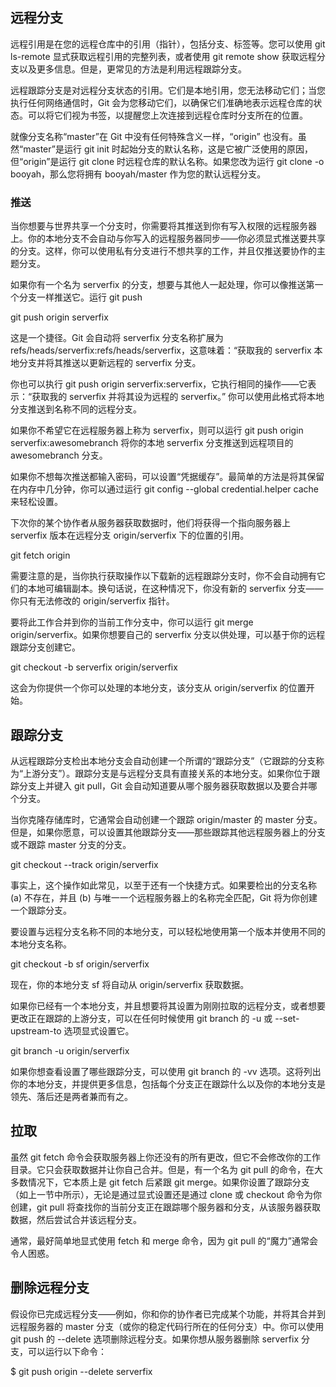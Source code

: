 ## 远程分支

远程引用是在您的远程仓库中的引用（指针），包括分支、标签等。您可以使用 git ls-remote <remote> 显式获取远程引用的完整列表，或者使用 git remote show <remote> 获取远程分支以及更多信息。但是，更常见的方法是利用远程跟踪分支。

远程跟踪分支是对远程分支状态的引用。它们是本地引用，您无法移动它们；当您执行任何网络通信时，Git 会为您移动它们，以确保它们准确地表示远程仓库的状态。可以将它们视为书签，以提醒您上次连接到远程仓库时分支所在的位置。

就像分支名称“master”在 Git 中没有任何特殊含义一样，“origin” 也没有。虽然“master”是运行 git init 时起始分支的默认名称，这是它被广泛使用的原因，但“origin”是运行 git clone 时远程仓库的默认名称。如果您改为运行 git clone -o booyah，那么您将拥有 booyah/master 作为您的默认远程分支。

### 推送

当你想要与世界共享一个分支时，你需要将其推送到你有写入权限的远程服务器上。你的本地分支不会自动与你写入的远程服务器同步——你必须显式推送要共享的分支。这样，你可以使用私有分支进行不想共享的工作，并且仅推送要协作的主题分支。

如果你有一个名为 serverfix 的分支，想要与其他人一起处理，你可以像推送第一个分支一样推送它。运行 git push <remote> <branch>

git push origin serverfix

这是一个捷径。Git 会自动将 serverfix 分支名称扩展为 refs/heads/serverfix:refs/heads/serverfix，这意味着：“获取我的 serverfix 本地分支并将其推送以更新远程的 serverfix 分支。

你也可以执行 git push origin serverfix:serverfix，它执行相同的操作——它表示：“获取我的 serverfix 并将其设为远程的 serverfix。” 你可以使用此格式将本地分支推送到名称不同的远程分支。

如果你不希望它在远程服务器上称为 serverfix，则可以运行 git push origin serverfix:awesomebranch 将你的本地 serverfix 分支推送到远程项目的 awesomebranch 分支。

如果你不想每次推送都输入密码，可以设置“凭据缓存”。最简单的方法是将其保留在内存中几分钟，你可以通过运行 git config --global credential.helper cache 来轻松设置。

下次你的某个协作者从服务器获取数据时，他们将获得一个指向服务器上 serverfix 版本在远程分支 origin/serverfix 下的位置的引用。

git fetch origin

需要注意的是，当你执行获取操作以下载新的远程跟踪分支时，你不会自动拥有它们的本地可编辑副本。换句话说，在这种情况下，你没有新的 serverfix 分支——你只有无法修改的 origin/serverfix 指针。

要将此工作合并到你的当前工作分支中，你可以运行 git merge origin/serverfix。如果你想要自己的 serverfix 分支以供处理，可以基于你的远程跟踪分支创建它。

git checkout -b serverfix origin/serverfix

这会为你提供一个你可以处理的本地分支，该分支从 origin/serverfix 的位置开始。

## 跟踪分支

从远程跟踪分支检出本地分支会自动创建一个所谓的“跟踪分支”（它跟踪的分支称为“上游分支”）。跟踪分支是与远程分支具有直接关系的本地分支。如果你位于跟踪分支上并键入 git pull，Git 会自动知道要从哪个服务器获取数据以及要合并哪个分支。

当你克隆存储库时，它通常会自动创建一个跟踪 origin/master 的 master 分支。但是，如果你愿意，可以设置其他跟踪分支——那些跟踪其他远程服务器上的分支或不跟踪 master 分支的分支。

git checkout --track origin/serverfix

事实上，这个操作如此常见，以至于还有一个快捷方式。如果要检出的分支名称 (a) 不存在，并且 (b) 与唯一一个远程服务器上的名称完全匹配，Git 将为你创建一个跟踪分支。

要设置与远程分支名称不同的本地分支，可以轻松地使用第一个版本并使用不同的本地分支名称。

git checkout -b sf origin/serverfix

现在，你的本地分支 sf 将自动从 origin/serverfix 获取数据。

如果你已经有一个本地分支，并且想要将其设置为刚刚拉取的远程分支，或者想要更改正在跟踪的上游分支，可以在任何时候使用 git branch 的 -u 或 --set-upstream-to 选项显式设置它。

git branch -u origin/serverfix

如果你想查看设置了哪些跟踪分支，可以使用 git branch 的 -vv 选项。这将列出你的本地分支，并提供更多信息，包括每个分支正在跟踪什么以及你的本地分支是领先、落后还是两者兼而有之。

## 拉取

虽然 git fetch 命令会获取服务器上你还没有的所有更改，但它不会修改你的工作目录。它只会获取数据并让你自己合并。但是，有一个名为 git pull 的命令，在大多数情况下，它本质上是 git fetch 后紧跟 git merge。如果你设置了跟踪分支（如上一节中所示），无论是通过显式设置还是通过 clone 或 checkout 命令为你创建，git pull 将查找你的当前分支正在跟踪哪个服务器和分支，从该服务器获取数据，然后尝试合并该远程分支。

通常，最好简单地显式使用 fetch 和 merge 命令，因为 git pull 的“魔力”通常会令人困惑。

## 删除远程分支

假设你已完成远程分支——例如，你和你的协作者已完成某个功能，并将其合并到远程服务器的 master 分支（或你的稳定代码行所在的任何分支）中。你可以使用 git push 的 --delete 选项删除远程分支。如果你想从服务器删除 serverfix 分支，可以运行以下命令：

$ git push origin --delete serverfix